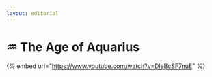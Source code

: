 ```yaml
---
layout: editorial
---
```


# ♒️ The Age of Aquarius

{% embed url="https://www.youtube.com/watch?v=DleBcSF7nuE" %}

